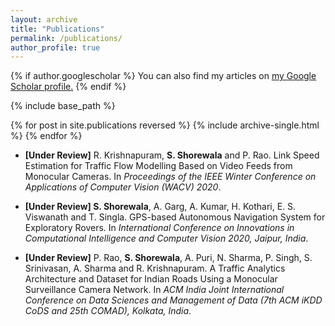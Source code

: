 ```yaml
---
layout: archive
title: "Publications"
permalink: /publications/
author_profile: true
---
```


{% if author.googlescholar %}
  You can also find my articles on <u><a href="{{author.googlescholar}}">my Google Scholar profile</a>.</u>
{% endif %}

{% include base_path %}

{% for post in site.publications reversed %}
  {% include archive-single.html %}
{% endfor %}

* <b>[Under Review]</b> R. Krishnapuram, <b>S. Shorewala</b> and P. Rao. Link Speed Estimation for Traffic Flow Modelling Based
on Video Feeds from Monocular Cameras. In <i>Proceedings of the IEEE Winter Conference on Applications of Computer
Vision (WACV) 2020</i>.

* <b>[Under Review] S. Shorewala</b>, A. Garg, A. Kumar, H. Kothari, E. S. Viswanath and T. Singla. GPS-based Autonomous
Navigation System for Exploratory Rovers. In <i>International Conference on Innovations in Computational Intelligence and
Computer Vision 2020, Jaipur, India</i>. 


* <b>[Under Review]</b> P. Rao, <b>S. Shorewala</b>, A. Puri, N. Sharma, P. Singh, S. Srinivasan, A. Sharma and R. Krishnapuram. A Traffic Analytics Architecture and Dataset for Indian Roads Using a Monocular Surveillance Camera Network. In <i>ACM India Joint International Conference on Data Sciences and Management of Data (7th ACM iKDD CoDS and 25th COMAD), Kolkata, India</i>. 


